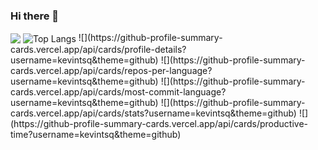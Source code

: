 ### Hi there 👋

<img align="center" src="https://github-readme-stats.vercel.app/api?username=kevintsq&show_icons=true&hide_title=true&hide_border=true" />
<img align="center" alt="Top Langs" src="https://github-readme-stats.vercel.app/api/top-langs/?username=kevintsq&layout=compact&show_icons=true&hide_border=true" />
![](https://github-profile-summary-cards.vercel.app/api/cards/profile-details?username=kevintsq&theme=github)
![](https://github-profile-summary-cards.vercel.app/api/cards/repos-per-language?username=kevintsq&theme=github)
![](https://github-profile-summary-cards.vercel.app/api/cards/most-commit-language?username=kevintsq&theme=github)
![](https://github-profile-summary-cards.vercel.app/api/cards/stats?username=kevintsq&theme=github)
![](https://github-profile-summary-cards.vercel.app/api/cards/productive-time?username=kevintsq&theme=github)
